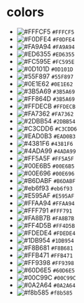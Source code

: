# colors

- ![#FFFCF5](https://placehold.it/15/FFFCF5/000000?text=+) `#FFFCF5`
- ![#F0DFE4](https://placehold.it/15/F0DFE4/000000?text=+) `#F0DFE4`
- ![#FA9A94](https://placehold.it/15/FA9A94/000000?text=+) `#FA9A94`
- ![#ED6355](https://placehold.it/15/ED6355/000000?text=+) `#ED6355`
- ![#FC595E](https://placehold.it/15/FC595E/000000?text=+) `#FC595E`
- ![#0D101D](https://placehold.it/15/0D101D/000000?text=+) `#0D101D`
- ![#55F897](https://placehold.it/15/55F897/000000?text=+) `#55F897`
- ![#0E1E62](https://placehold.it/15/0E1E62/000000?text=+) `#0E1E62`
- ![#3B5A69](https://placehold.it/15/3B5A69/000000?text=+) `#3B5A69`
- ![#FF864D](https://placehold.it/15/FF864D/000000?text=+) `#3B5A69`
- ![#FFDECB](https://placehold.it/15/FFDECB/000000?text=+) `#FFDECB`
- ![#FA7362](https://placehold.it/15/FA7362/000000?text=+) `#FA7362`
- ![#2DBB54](https://placehold.it/15/2DBB54/000000?text=+) `#2DBB54`
- ![#C3CDD6](https://placehold.it/15/C3CDD6/000000?text=+) `#C3CDD6`
- ![#EAD0B3](https://placehold.it/15/EAD0B3/000000?text=+) `#EAD0B3`
- ![#4381F6](https://placehold.it/15/4381F6/000000?text=+) `#4381F6`
- ![#4ADA99](https://placehold.it/15/4ADA99/000000?text=+) `#4ADA99`
- ![#FF5A5F](https://placehold.it/15/FF5A5F/000000?text=+) `#FF5A5F`
- ![#00E6B5](https://placehold.it/15/00E6B5/000000?text=+) `#00E6B5`
- ![#00E696](https://placehold.it/15/00E696/000000?text=+) `#00E696`
- ![#B6DABF](https://placehold.it/15/B6DABF/000000?text=+) `#B6DABF`
- ![#eb6f93](https://placehold.it/15/eb6f93/000000?text=+) `#eb6f93`
- ![#E595AF](https://placehold.it/15/E595AF/000000?text=+) `#E595AF`
- ![#FFAA94](https://placehold.it/15/FFAA94/000000?text=+) `#FFAA94`
- ![#FFF791](https://placehold.it/15/FFF791/000000?text=+) `#FFF791`
- ![#FA8B7B](https://placehold.it/15/FA8B7B/000000?text=+) `#FA8B7B`
- ![#FF4D5B](https://placehold.it/15/FF4D5B/000000?text=+) `#FF4D5B`
- ![#FDEDE4](https://placehold.it/15/FDEDE4/000000?text=+) `#FDEDE4`
- ![#1DB954](https://placehold.it/15/1DB954/000000?text=+) `#1DB954`
- ![#F8B681](https://placehold.it/15/F8B681/000000?text=+) `#F8B681`
- ![#FFB471](https://placehold.it/15/FFB471/000000?text=+) `#FFB471`
- ![#FF9398](https://placehold.it/15/FF9398/000000?text=+) `#FF9398`
- ![#60D6E5](https://placehold.it/15/60D6E5/000000?text=+) `#60D6E5`
- ![#00C99C](https://placehold.it/15/00C99C/000000?text=+) `#00C99C`
- ![#0A2A64](https://placehold.it/15/0A2A64/000000?text=+) `#0A2A64`
- ![#f8b585](https://placehold.it/15/f8b585/000000?text=+) `#f8b585`
